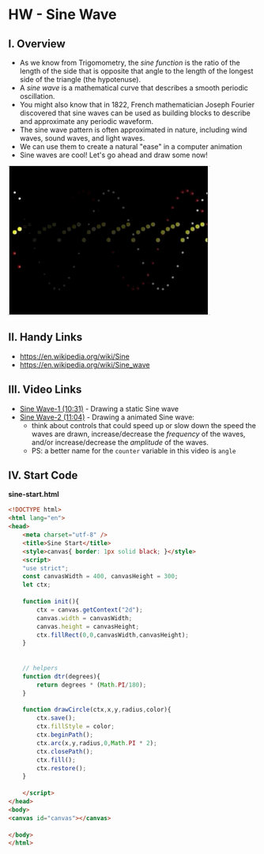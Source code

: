 # HW - Sine Wave

## I. Overview
- As we know from Trigomometry, the *sine function* is the ratio of the length of the side that is opposite that angle to the length of the longest side of the triangle (the hypotenuse).
- A *sine wave* is a mathematical curve that describes a smooth periodic oscillation. 
- You might also know that in 1822, French mathematician Joseph Fourier discovered that sine waves can be used as building blocks to describe and approximate any periodic waveform.
- The sine wave pattern is often approximated in nature, including wind waves, sound waves, and light waves.
- We can use them to create a natural "ease" in a computer animation 
- Sine waves are cool! Let's go ahead and draw some now!

![Sine Wave GIF](./_images/HW-sine-wave-example.gif)

## II. Handy Links
- https://en.wikipedia.org/wiki/Sine
- https://en.wikipedia.org/wiki/Sine_wave

## III. Video Links

- [Sine Wave-1 (10:31)](https://video.rit.edu/Watch/sine-wave-1) - Drawing a static Sine wave
- [Sine Wave-2 (11:04)](https://video.rit.edu/Watch/sine-wave-2) - Drawing a animated Sine wave:
  - think about controls that could speed up or slow down the speed the waves are drawn, increase/decrease the *frequency* of the waves, and/or increase/decrease the *amplitude* of the waves.
  - PS: a better name for the `counter` variable in this video is `angle`

## IV. Start Code

**sine-start.html**

```html
<!DOCTYPE html>
<html lang="en">
<head>
	<meta charset="utf-8" />
	<title>Sine Start</title>
	<style>canvas{ border: 1px solid black; }</style>
	<script>
	"use strict";
	const canvasWidth = 400, canvasHeight = 300;
	let ctx;

	function init(){
		ctx = canvas.getContext("2d");
		canvas.width = canvasWidth;
		canvas.height = canvasHeight;
		ctx.fillRect(0,0,canvasWidth,canvasHeight);
	}


	// helpers
	function dtr(degrees){
		return degrees * (Math.PI/180);
	}

	function drawCircle(ctx,x,y,radius,color){
		ctx.save();
		ctx.fillStyle = color;
		ctx.beginPath();
		ctx.arc(x,y,radius,0,Math.PI * 2);
		ctx.closePath();
		ctx.fill();
		ctx.restore();
	}

	</script>
</head>
<body>
<canvas id="canvas"></canvas>

</body>
</html>
```
